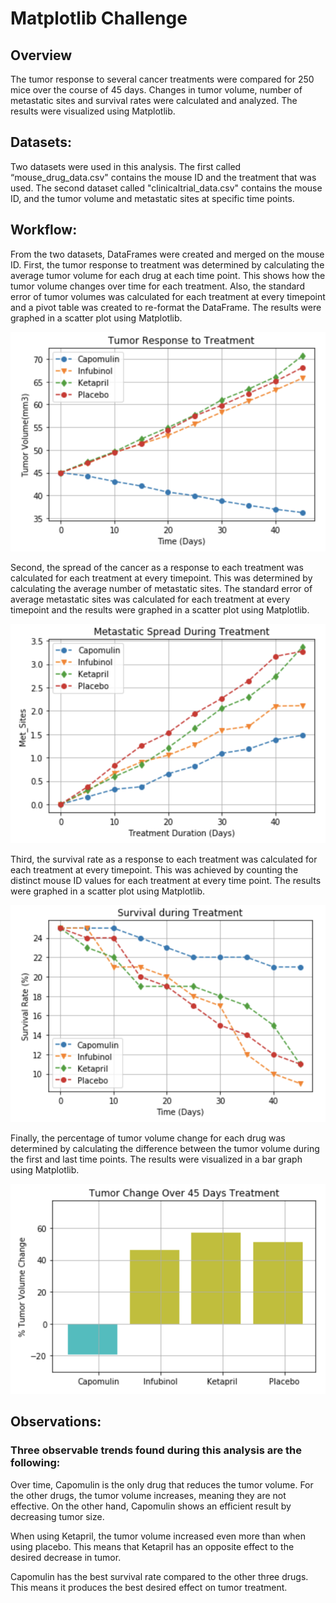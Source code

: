 # Matplotlib Challenge
## Overview
The tumor response to several cancer treatments were compared for 250 mice over the course of 45 days. Changes in tumor volume, number of metastatic sites and survival rates were calculated and analyzed. The results were visualized using Matplotlib.

## Datasets:
Two datasets were used in this analysis. The first called “mouse_drug_data.csv" contains the mouse ID and the treatment that was used. The second dataset called "clinicaltrial_data.csv" contains the mouse ID, and the tumor volume and metastatic sites at specific time points. 

## Workflow:
From the two datasets, DataFrames were created and merged on the mouse ID. First, the tumor response to treatment was determined by calculating the average tumor volume for each drug at each time point. This shows how the tumor volume changes over time for each treatment. Also, the standard error of tumor volumes was calculated for each treatment at every timepoint and a pivot table was created to re-format the DataFrame. The results were graphed in a scatter plot using Matplotlib. 

![Image description](images/TumorResponse.png)

Second, the spread of the cancer as a response to each treatment was calculated for each treatment at every timepoint. This was determined by calculating the average number of metastatic sites. The standard error of average metastatic sites was calculated for each treatment at every timepoint and the results were graphed in a scatter plot using Matplotlib.

![Image description](images/MetastaticSpread.png)

Third, the survival rate as a response to each treatment was calculated for each treatment at every timepoint. This was achieved by counting the distinct mouse ID values for each treatment at every time point. The results were graphed in a scatter plot using Matplotlib.

![Image description](images/SurvivalRate.png)

Finally, the percentage of tumor volume change for each drug was determined by calculating the difference between the tumor volume during the first and last time points. The results were visualized in a bar graph using Matplotlib. 

![Image description](images/BarGraph.png)

## Observations:
### Three observable trends found during this analysis are the following:
Over time, Capomulin is the only drug that reduces the tumor volume. For the other drugs, the tumor volume increases, meaning they are not effective. On the other hand, Capomulin shows an efficient result by decreasing tumor size. 
    
When using Ketapril, the tumor volume increased even more than when using placebo. This means that Ketapril has an opposite effect to the desired decrease in tumor. 
    
Capomulin has the best survival rate compared to the other three drugs. This means it produces the best desired effect on tumor treatment.


